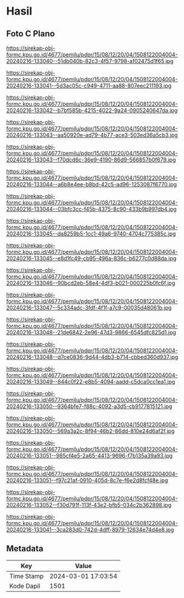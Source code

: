 # Hasil

## Foto C Plano

https://sirekap-obj-formc.kpu.go.id/4677/pemilu/pdpr/15/08/12/20/04/1508122004004-20240216-133040--51db040b-82c3-4f57-9798-af02475d1f65.jpg

https://sirekap-obj-formc.kpu.go.id/4677/pemilu/pdpr/15/08/12/20/04/1508122004004-20240216-133041--5d3ac05c-c949-4711-aa88-807eec211193.jpg

https://sirekap-obj-formc.kpu.go.id/4677/pemilu/pdpr/15/08/12/20/04/1508122004004-20240216-133042--b7bf585b-4215-4022-9a24-0905240647da.jpg

https://sirekap-obj-formc.kpu.go.id/4677/pemilu/pdpr/15/08/12/20/04/1508122004004-20240216-133043--aa50920e-ad79-4b77-ace3-503ed36a5cb3.jpg

https://sirekap-obj-formc.kpu.go.id/4677/pemilu/pdpr/15/08/12/20/04/1508122004004-20240216-133043--f70dcd6c-36e9-4190-86d9-566857b0f679.jpg

https://sirekap-obj-formc.kpu.go.id/4677/pemilu/pdpr/15/08/12/20/04/1508122004004-20240216-133044--a6b8e4ee-b8bd-42c5-ad96-1253087f6770.jpg

https://sirekap-obj-formc.kpu.go.id/4677/pemilu/pdpr/15/08/12/20/04/1508122004004-20240216-133044--03bfc3cc-f45b-4375-8c90-433b9b997db4.jpg

https://sirekap-obj-formc.kpu.go.id/4677/pemilu/pdpr/15/08/12/20/04/1508122004004-20240216-133045--da8259b5-1cc1-49a6-9740-4704c775385c.jpg

https://sirekap-obj-formc.kpu.go.id/4677/pemilu/pdpr/15/08/12/20/04/1508122004004-20240216-133045--e8d1fc49-cb95-496a-836c-b6277c0d88da.jpg

https://sirekap-obj-formc.kpu.go.id/4677/pemilu/pdpr/15/08/12/20/04/1508122004004-20240216-133046--90bcd2eb-58e4-4df3-b021-000225b0fc6f.jpg

https://sirekap-obj-formc.kpu.go.id/4677/pemilu/pdpr/15/08/12/20/04/1508122004004-20240216-133047--5c334adc-3fdf-4f1f-a7c9-00035d48061b.jpg

https://sirekap-obj-formc.kpu.go.id/4677/pemilu/pdpr/15/08/12/20/04/1508122004004-20240216-133048--21de6842-2e96-47d3-9866-6545dfc825d1.jpg

https://sirekap-obj-formc.kpu.go.id/4677/pemilu/pdpr/15/08/12/20/04/1508122004004-20240216-133048--d7ce0836-9d44-4db3-b714-cbbed360d937.jpg

https://sirekap-obj-formc.kpu.go.id/4677/pemilu/pdpr/15/08/12/20/04/1508122004004-20240216-133049--844c0f22-e8b5-4094-aadd-c5dca0cc1ea1.jpg

https://sirekap-obj-formc.kpu.go.id/4677/pemilu/pdpr/15/08/12/20/04/1508122004004-20240216-133050--9364bfe7-f88c-4092-a3d5-cb9177815121.jpg

https://sirekap-obj-formc.kpu.go.id/4677/pemilu/pdpr/15/08/12/20/04/1508122004004-20240216-133050--569a3a2c-8f94-46b2-86dd-810e24d6af2f.jpg

https://sirekap-obj-formc.kpu.go.id/4677/pemilu/pdpr/15/08/12/20/04/1508122004004-20240216-133051--985cf4e5-2a65-4413-9696-f7b135a39a93.jpg

https://sirekap-obj-formc.kpu.go.id/4677/pemilu/pdpr/15/08/12/20/04/1508122004004-20240216-133051--f97c21af-0910-405d-8c7e-f6e2d8fcf48e.jpg

https://sirekap-obj-formc.kpu.go.id/4677/pemilu/pdpr/15/08/12/20/04/1508122004004-20240216-133052--f30d791f-113f-43e2-bfb5-034c2b362898.jpg

https://sirekap-obj-formc.kpu.go.id/4677/pemilu/pdpr/15/08/12/20/04/1508122004004-20240216-133041--3ca283d0-742d-4dff-8979-12634e74d4e8.jpg


## Metadata

| Key        | Value               |
| ---------- | ------------------- |
| Time Stamp | 2024-03-01 17:03:54 |
| Kode Dapil | 1501                |



